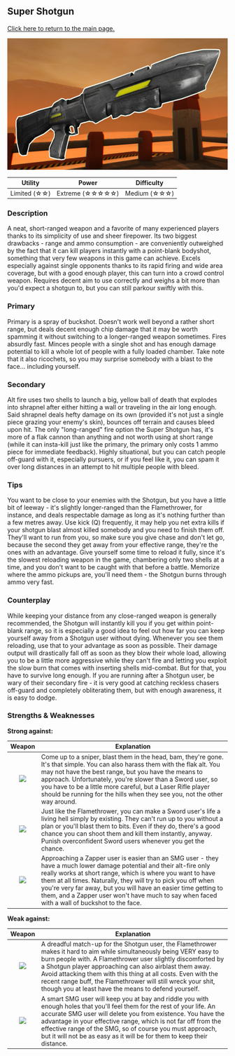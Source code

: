 ## Super Shotgun

[Click here to return to the main page.](Weapons-Guide.md)

<img src="../images/weapons/weaponsguide/shotgun.png" height="300px"/>

| Utility | Power | Difficulty |
|---------------|---------------|----------------|
| Limited (☆☆) | Extreme (☆☆☆☆☆) | Medium  (☆☆☆) |

### Description

A neat, short-ranged weapon and a favorite of many experienced players thanks to its simplicity of use and sheer firepower. Its two biggest drawbacks - range and ammo consumption - are conveniently outweighed by the fact that it can kill players instantly with a point-blank bodyshot, something that very few weapons in this game can achieve. Excels especially against single opponents thanks to its rapid firing and wide area coverage, but with a good enough player, this can turn into a crowd control weapon. Requires decent aim to use correctly and weighs a bit more than you'd expect a shotgun to, but you can still parkour swiftly with this.

### Primary

Primary is a spray of buckshot. Doesn't work well beyond a rather short range, but deals decent enough chip damage that it may be worth spamming it without switching to a longer-ranged weapon sometimes. Fires absurdly fast. Minces people with a single shot and has enough damage potential to kill a whole lot of people with a fully loaded chamber. Take note that it also ricochets, so you may surprise somebody with a blast to the face... including yourself.

### Secondary

Alt fire uses two shells to launch a big, yellow ball of death that explodes into shrapnel after either hitting a wall or traveling in the air long enough. Said shrapnel deals hefty damage on its own (provided it's not just a single piece grazing your enemy's skin), bounces off terrain and causes bleed upon hit. The only "long-ranged" fire option the Super Shotgun has, it's more of a flak cannon than anything and not worth using at short range (while it can insta-kill just like the primary, the primary only costs 1 ammo piece for immediate feedback). Highly situational, but you can catch people off-guard with it, especially pursuers, or if you feel like it, you can spam it over long distances in an attempt to hit multiple people with bleed.

### Tips

You want to be close to your enemies with the Shotgun, but you have a little bit of leeway - it's slightly longer-ranged than the Flamethrower, for instance, and deals respectable damage as long as it's nothing further than a few metres away. Use kick (Q) frequently, it may help you net extra kills if your shotgun blast almost killed somebody and you need to finish them off. They'll want to run from you, so make sure you give chase and don't let go, because the second they get away from your effective range, they're the ones with an advantage. Give yourself some time to reload it fully, since it's the slowest reloading weapon in the game, chambering only two shells at a time, and you don't want to be caught with that before a battle. Memorize where the ammo pickups are, you'll need them - the Shotgun burns through ammo very fast.

### Counterplay

While keeping your distance from any close-ranged weapon is generally recommended, the Shotgun will instantly kill you if you get within point-blank range, so it is especially a good idea to feel out how far you can keep yourself away from a Shotgun user without dying. Whenever you see them reloading, use that to your advantage as soon as possible. Their damage output will drastically fall off as soon as they blow their whole load, allowing you to be a little more aggressive while they can't fire and letting you exploit the slow burn that comes with inserting shells mid-combat. But for that, you have to survive long enough. If you are running after a Shotgun user, be wary of their secondary fire - it is very good at catching reckless chasers off-guard and completely obliterating them, but with enough awareness, it is easy to dodge.

### Strengths & Weaknesses

**Strong against:**

| Weapon | Explanation |
| :----: | ----------- |
| <img src="../images/weapons/rifle.png" width="64px"/> | Come up to a sniper, blast them in the head, bam, they're gone. It's that simple. You can also harass them with the flak alt. You may not have the best range, but you have the means to approach. Unfortunately, you're slower than a Sword user, so you have to be a little more careful, but a Laser Rifle player should be running for the hills when they see you, not the other way around. |
| <img src="../images/weapons/sword.png" width="64px"/> | Just like the Flamethrower, you can make a Sword user's life a living hell simply by existing. They can't run up to you without a plan or you'll blast them to bits. Even if they do, there's a good chance you can shoot them and kill them instantly, anyway. Punish overconfident Sword users whenever you get the chance. |
| <img src="../images/weapons/zapper.png" width="64px"/> | Approaching a Zapper user is easier than an SMG user - they have a much lower damage potential and their alt-fire only really works at short range, which is where you want to have them at all times. Naturally, they will try to pick you off when you're very far away, but you will have an easier time getting to them, and a Zapper user won't have much to say when faced with a wall of buckshot to the face. |

**Weak against:**

| Weapon | Explanation |
| :----: | ----------- |
| <img src="../images/weapons/flamer.png" width="64px"/> | A dreadful match-up for the Shotgun user, the Flamethrower makes it hard to aim while simultaneously being VERY easy to burn people with. A Flamethrower user slightly discomforted by a Shotgun player approaching can also airblast them away. Avoid attacking them with this thing at all costs. Even with the recent range buff, the Flamethrower will still wreck your shit, though you at least have the means to defend yourself. |
| <img src="../images/weapons/smg.png" width="64px"/> | A smart SMG user will keep you at bay and riddle you with enough holes that you'll feel them for the rest of your life. An accurate SMG user will delete you from existence. You have the advantage in your effective range, which is not far off from the effective range of the SMG, so of course you must approach, but it will not be as easy as it will be for them to keep their distance. |

